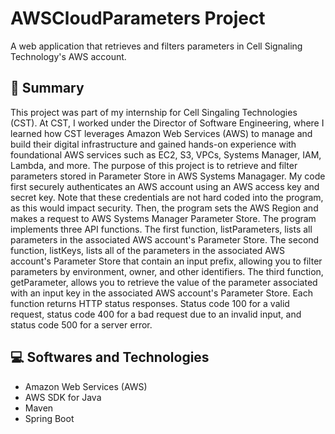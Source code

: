<h1> AWSCloudParameters Project </h1> 

A web application that retrieves and filters parameters in Cell Signaling Technology's AWS account. 

<h2> 📄 Summary </h2> 

This project was part of my internship for Cell Singaling Technologies (CST). At CST, I worked under the Director of Software Engineering, where I learned how CST leverages Amazon Web Services (AWS) to manage and build their digital infrastructure and gained hands-on experience with foundational AWS services such as EC2, S3, VPCs, Systems Manager, IAM, Lambda, and more. The purpose of this project is to retrieve and filter parameters stored in Parameter Store in AWS Systems Managager. My code first securely authenticates an AWS account using an AWS access key and secret key. Note that these credentials are not hard coded into the program, as this would impact security. Then, the program sets the AWS Region and makes a request to AWS Systems Manager Parameter Store. The program implements three API functions. The first function, listParameters, lists all parameters in the associated AWS account's Parameter Store. The second function, listKeys, lists all of the parameters in the associated AWS account's Parameter Store that contain an input prefix, allowing you to filter parameters by environment, owner, and other identifiers. The third function, getParameter, allows you to retrieve the value of the parameter associated with an input key in the associated AWS account's Parameter Store. Each function returns HTTP status responses. Status code 100 for a valid request, status code 400 for a bad request due to an invalid input, and status code 500 for a server error. 

<h2> 💻 Softwares and Technologies </h2> 

- Amazon Web Services (AWS)
- AWS SDK for Java
- Maven
- Spring Boot


